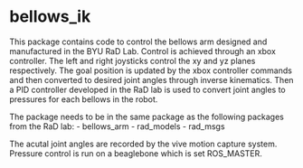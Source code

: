 # bellows_ik

This package contains code to control the bellows arm designed and manufactured in the BYU RaD Lab. Control is achieved through an xbox controller. The left and right joysticks control the xy and yz planes respectively. The goal position is updated by the xbox controller commands and then converted to desired joint angles through inverse kinematics. Then a PID controller developed in the RaD lab is used to convert joint angles to pressures for each bellows in the robot.

The package needs to be in the same package as the following packages from the RaD lab:
    - bellows_arm
    - rad_models
    - rad_msgs

The acutal joint angles are recorded by the vive motion capture system. Pressure control is run on a beaglebone which is set ROS_MASTER. 